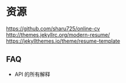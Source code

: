 # 资源

https://github.com/sharu725/online-cv  
http://themes.jekyllrc.org/modern-resume/  
https://jekyllthemes.io/theme/resume-template

## FAQ

- API 的所有解释  